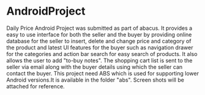 AndroidProject
==============

Daily Price Android Project was submitted as part of abacus. 
It provides a easy to use interface for both the seller and the buyer by providing online database for the seller to insert, delete and change price and category of the product and latest UI features for the buyer such as navigation drawer for the categories and action bar search for easy search of products. It also allows the user to add "to-buy notes". The shopping cart list is sent to the seller via email along with the buyer details using which the seller can contact the buyer.
This project need ABS which is used for supporting lower Android versions.It is available in the folder "abs". Screen shots will be attached for reference.
